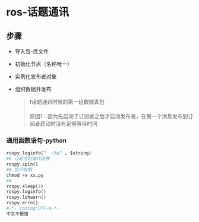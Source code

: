 # ros-话题通讯

## 步骤

- 导入包-库文件

- 初始化节点（名称唯一）

- 实例化发布者对象

- 组织数据并发布

  > :exclamation:话题通讯时候的第一组数据丢包
  >
  > 原因1：因为先启动了订阅者之后才启动发布者，在第一个消息发布到订阅者启动时没有足够等待时间

### 通用函数语句-python

```python
rospy.loginfo("  :%s" , $string)
## 订阅方的循环函数
rospy.spin()
## 执行权限
chmod +x xx.py
## 
rospy.sleep(1)
rospy.loginfo()
rospy.lohwarn()
rospy.erro()
#-*- coding:UTF-8-*-
中文不报错
```

